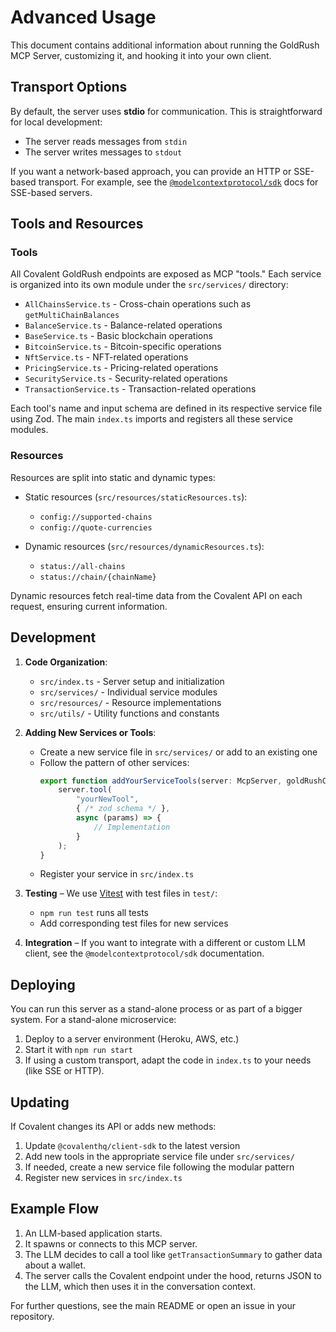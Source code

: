 # Advanced Usage

This document contains additional information about running the GoldRush MCP Server, customizing it, and hooking it into your own client.

## Transport Options

By default, the server uses **stdio** for communication. This is straightforward for local development:

- The server reads messages from `stdin`
- The server writes messages to `stdout`

If you want a network-based approach, you can provide an HTTP or SSE-based transport. For example, see the [`@modelcontextprotocol/sdk`](https://www.npmjs.com/package/@modelcontextprotocol/sdk) docs for SSE-based servers.

## Tools and Resources

### Tools

All Covalent GoldRush endpoints are exposed as MCP "tools." Each service is organized into its own module under the `src/services/` directory:

- `AllChainsService.ts` - Cross-chain operations such as `getMultiChainBalances`
- `BalanceService.ts` - Balance-related operations
- `BaseService.ts` - Basic blockchain operations
- `BitcoinService.ts` - Bitcoin-specific operations
- `NftService.ts` - NFT-related operations
- `PricingService.ts` - Pricing-related operations
- `SecurityService.ts` - Security-related operations
- `TransactionService.ts` - Transaction-related operations

Each tool's name and input schema are defined in its respective service file using Zod. The main `index.ts` imports and registers all these service modules.

### Resources

Resources are split into static and dynamic types:

- Static resources (`src/resources/staticResources.ts`):
  - `config://supported-chains`
  - `config://quote-currencies`

- Dynamic resources (`src/resources/dynamicResources.ts`):
  - `status://all-chains`
  - `status://chain/{chainName}`

Dynamic resources fetch real-time data from the Covalent API on each request, ensuring current information.

## Development

1. **Code Organization**:
   - `src/index.ts` - Server setup and initialization
   - `src/services/` - Individual service modules 
   - `src/resources/` - Resource implementations
   - `src/utils/` - Utility functions and constants

2. **Adding New Services or Tools**:
   - Create a new service file in `src/services/` or add to an existing one
   - Follow the pattern of other services:
     ```typescript
     export function addYourServiceTools(server: McpServer, goldRushClient: GoldRushClient) {
         server.tool(
             "yourNewTool",
             { /* zod schema */ },
             async (params) => {
                 // Implementation
             }
         );
     }
     ```
   - Register your service in `src/index.ts`

3. **Testing** – We use [Vitest](https://vitest.dev/) with test files in `test/`:
   - `npm run test` runs all tests
   - Add corresponding test files for new services

4. **Integration** – If you want to integrate with a different or custom LLM client, see the `@modelcontextprotocol/sdk` documentation.

## Deploying

You can run this server as a stand-alone process or as part of a bigger system. For a stand-alone microservice:

1. Deploy to a server environment (Heroku, AWS, etc.)
2. Start it with `npm run start`
3. If using a custom transport, adapt the code in `index.ts` to your needs (like SSE or HTTP).

## Updating

If Covalent changes its API or adds new methods:

1. Update `@covalenthq/client-sdk` to the latest version
2. Add new tools in the appropriate service file under `src/services/`
3. If needed, create a new service file following the modular pattern
4. Register new services in `src/index.ts`

## Example Flow

1. An LLM-based application starts.
2. It spawns or connects to this MCP server.
3. The LLM decides to call a tool like `getTransactionSummary` to gather data about a wallet.
4. The server calls the Covalent endpoint under the hood, returns JSON to the LLM, which then uses it in the conversation context.

For further questions, see the main README or open an issue in your repository.